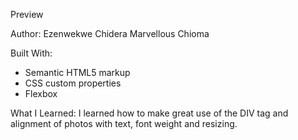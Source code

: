 Preview

Author:
Ezenwekwe Chidera Marvellous Chioma 



Built With:
- Semantic HTML5 markup
- CSS custom properties
- Flexbox

What I Learned:
I learned how to make great use of the DIV tag and alignment of photos
with text, font weight and resizing.


